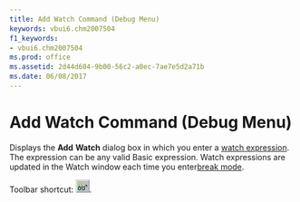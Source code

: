 ```yaml
---
title: Add Watch Command (Debug Menu)
keywords: vbui6.chm2007504
f1_keywords:
- vbui6.chm2007504
ms.prod: office
ms.assetid: 2d44d604-9b00-56c2-a0ec-7ae7e5d2a71b
ms.date: 06/08/2017 
---
```



# Add Watch Command (Debug Menu)

Displays the  **Add** **Watch** dialog box in which you enter a [watch expression](../../Glossary/vbe-glossary.md#watch-expression). The expression can be any valid Basic expression. Watch expressions are updated in the  Watch window each time you enter[break mode](../../Glossary/vbe-glossary.md#break-mode).

Toolbar shortcut: 
![Toolbar button](../../../images/tbr_addw_ZA01201668.gif).

